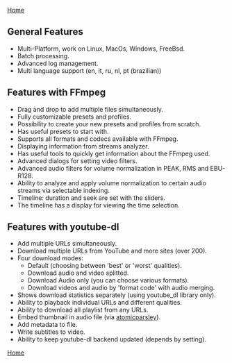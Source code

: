 [Home](index.md)

## General Features
- Multi-Platform, work on Linux, MacOs, Windows, FreeBsd.
- Batch processing.
- Advanced log management.
- Multi language support (en, it, ru, nl, pt (brazilian))

## Features with FFmpeg
- Drag and drop to add multiple files simultaneously.
- Fully customizable presets and profiles.
- Possibility to create your new presets and profiles from scratch.
- Has useful presets to start with.
- Supports all formats and codecs available with FFmpeg.
- Displaying information from streams analyzer.
- Has useful tools to quickly get information about the FFmpeg used.
- Advanced dialogs for setting video filters.
- Advanced audio filters for volume normalization in PEAK, RMS and EBU-R128. 
- Ability to analyze and apply volume normalization to certain audio streams via selectable indexing.
- Timeline: duration and seek are set with the sliders.
- The timeline has a display for viewing the time selection.

## Features with youtube-dl
- Add multiple URLs simultaneously.
- Download multiple URLs from YouTube and more sites (over 200).
- Four download modes:
    - Default (choosing between 'best' or 'worst' qualities).
    - Download audio and video splitted.
    - Download Audio only (you can choose various formats).
    - Download videos and audio by 'format code' with audio merging.
- Shows download statistics separately (using youtube_dl library only).
- Ability to playback individual URLs and different qualities.
- Ability to download all playlist from any URLs.
- Embed thumbnail in audio file (via [atomicparsley](http://atomicparsley.sourceforge.net/)).
- Add metadata to file.
- Write subtitles to video.
- Ability to keep youtube-dl backend updated (depends by setting).

[Home](index.md)
